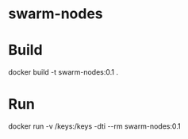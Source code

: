 # swarm-nodes

# Build
docker build -t swarm-nodes:0.1 .

# Run
docker run -v /keys:/keys -dti --rm  swarm-nodes:0.1
